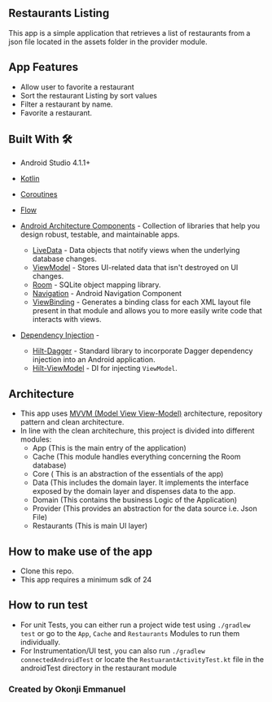 ## Restaurants Listing
This app is a simple application that retrieves a list of restaurants from a json file located in the assets folder in the provider module.

## App Features
- Allow user to favorite a restaurant
- Sort the restaurant Listing by sort values
- Filter a restaurant by name.
- Favorite a restaurant.

## Built With 🛠

- Android Studio 4.1.1+
- [Kotlin](https://kotlinlang.org/)
- [Coroutines](https://kotlinlang.org/docs/reference/coroutines-overview.html)
- [Flow](https://kotlin.github.io/kotlinx.coroutines/kotlinx-coroutines-core/kotlinx.coroutines.flow/-flow/)
- [Android Architecture Components](https://developer.android.com/topic/libraries/architecture) - Collection of libraries that help you design robust, testable, and maintainable apps.
  - [LiveData](https://developer.android.com/topic/libraries/architecture/livedata) - Data objects that notify views when the underlying database changes.
  - [ViewModel](https://developer.android.com/topic/libraries/architecture/viewmodel) - Stores UI-related data that isn't destroyed on UI changes.
  - [Room](https://developer.android.com/topic/libraries/architecture/room) - SQLite object mapping library.
  - [Navigation](https://developer.android.com/guide/navigation/navigation-getting-started) - Android Navigation Component
  - [ViewBinding](https://developer.android.com/topic/libraries/view-binding) - Generates a binding class for each XML layout file present in that module and allows you to more easily write code that interacts with views.

- [Dependency Injection](https://developer.android.com/training/dependency-injection) -
  - [Hilt-Dagger](https://dagger.dev/hilt/) - Standard library to incorporate Dagger dependency injection into an Android application.
  - [Hilt-ViewModel](https://developer.android.com/training/dependency-injection/hilt-jetpack) - DI for injecting `ViewModel`.

## Architecture
- This app uses [MVVM (Model View View-Model)](https://developer.android.com/jetpack/docs/guide#recommended-app-arch) architecture, repository pattern and clean architecture.
- In line with the clean architechure, this project is divided into different modules:
    - App (This is the main entry of the application)
    - Cache (This module handles everything concerning the Room database)
    - Core ( This is an abstraction of the essentials of the app)
    - Data (This includes the domain layer. It implements the interface exposed by the domain layer and dispenses data to the app.
    - Domain (This contains the business Logic of the Application)
    - Provider (This provides an abstraction for the data source i.e. Json File)
    - Restaurants (This is main UI layer)

## How to make use of the app
- Clone this repo.
- This app requires a minimum sdk of 24

## How to run test
  - For unit Tests, you can either run a project wide test using `./gradlew test` or go to the `App`, `Cache` and `Restaurants` Modules to run them individually.
  - For Instrumentation/UI test, you can also run `./gradlew connectedAndroidTest` or locate the `RestuarantActivityTest.kt` file in the androidTest directory in the restaurant module

### Created by Okonji Emmanuel
